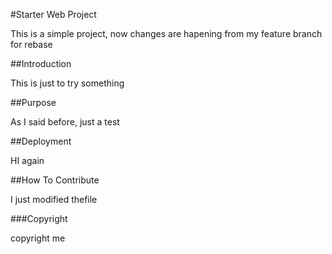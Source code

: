 #Starter Web Project

This is a simple project, now changes are hapening from my feature branch for rebase

##Introduction 

This is just to try something

##Purpose 

As I said before, just a test

##Deployment

HI again

##How To Contribute

I just modified thefile

###Copyright

copyright me
